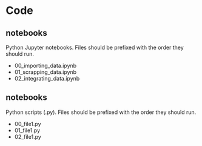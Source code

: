 # Code

## notebooks

Python Jupyter notebooks. Files should be prefixed with the order they should run.

- 00_importing_data.ipynb
- 01_scrapping_data.ipynb
- 02_integrating_data.ipynb

## notebooks

Python scripts (.py). Files should be prefixed with the order they should run.

- 00_file1.py
- 01_file1.py
- 02_file1.py
